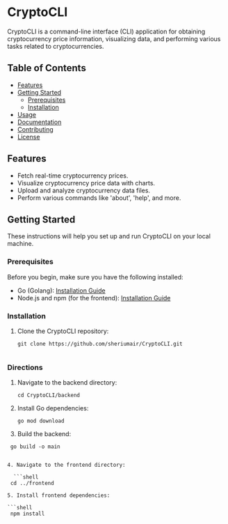 # CryptoCLI

CryptoCLI is a command-line interface (CLI) application for obtaining cryptocurrency price information, visualizing data, and performing various tasks related to cryptocurrencies.

## Table of Contents

- [Features](#features)
- [Getting Started](#getting-started)
  - [Prerequisites](#prerequisites)
  - [Installation](#installation)
- [Usage](#usage)
- [Documentation](#documentation)
- [Contributing](#contributing)
- [License](#license)

## Features

- Fetch real-time cryptocurrency prices.
- Visualize cryptocurrency price data with charts.
- Upload and analyze cryptocurrency data files.
- Perform various commands like 'about', 'help', and more.

## Getting Started

These instructions will help you set up and run CryptoCLI on your local machine.

### Prerequisites

Before you begin, make sure you have the following installed:

- Go (Golang): [Installation Guide](https://golang.org/doc/install)
- Node.js and npm (for the frontend): [Installation Guide](https://nodejs.org/en/download/)

### Installation

1. Clone the CryptoCLI repository:

   ```shell
   git clone https://github.com/sheriumair/CryptoCLI.git


### Directions
1. Navigate to the backend directory:
  
    ```shell
    cd CryptoCLI/backend

2. Install Go dependencies:
    
   ```shell
   go mod download

3. Build the backend:

  ```shell  
   go build -o main 


4. Navigate to the frontend directory:

    ```shell
   cd ../frontend

5. Install frontend dependencies:

  ```shell  
   npm install
    


